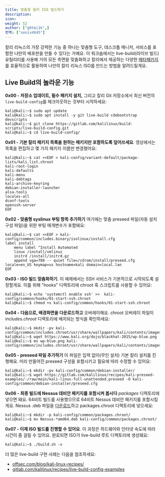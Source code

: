```yaml
---
title: 맞춤형 칼리 ISO 빌드하기
description:
icon:
weight: 52
author: ["g0tmi1k",]
번역: ["xenix4845"]
---
```


칼리 리눅스의 가장 강력한 기능 중 하나는 맞춤형 도구, 데스크톱 매니저, 서비스를 포함한 나만의 배포판을 만들 수 있다는 거예요. 이 워크숍에서는 live-build(라이브 빌드) 유틸리티를 사용해 거의 모든 측면을 맞춤화하고 칼리에서 제공하는 다양한 [메타패키지](/docs/general-use/metapackages/)를 효율적으로 활용하여 나만의 칼리 리눅스 ISO를 만드는 방법을 알려드릴게요.

## Live Build의 놀라운 기능

**0x00 - 저장소 업데이트, 필수 패키지 설치,** 그리고 칼리 Git 저장소에서 최신 버전의 `live-build-config`를 체크아웃하는 것부터 시작하세요:

```console
kali@kali:~$ sudo apt update
kali@kali:~$ sudo apt install -y git live-build cdebootstrap devscripts
kali@kali:~$ git clone https://gitlab.com/kalilinux/build-scripts/live-build-config.git
kali@kali:~$ cd live-build-config/
```

**0x01 - 기본 칼리 패키지 목록을 원하는 패키지만 포함하도록 덮어쓰세요**. 영상에서는 목록을 편집하고 몇 가지 패키지 이름만 변경했어요:

```console
kali@kali:~$ cat <<EOF > kali-config/variant-default/package-lists/kali.list.chroot
kali-root-login
kali-defaults
kali-menu
kali-debtags
kali-archive-keyring
debian-installer-launcher
alsa-tools
locales-all
dconf-tools
openssh-server
EOF
```

**0x02 - 맞춤형 syslinux 부팅 항목 추가하기** 여기에는 맞춤 preseed 파일(자동 설치 구성 파일)을 위한 부팅 매개변수가 포함돼요:

```console
kali@kali:~$ cat <<EOF > kali-config/common/includes.binary/isolinux/install.cfg
label install
    menu label ^Install Automated
    linux /install/vmlinuz
    initrd /install/initrd.gz
    append vga=788 -- quiet file=/cdrom/install/preseed.cfg locale=en_US keymap=us hostname=kali domain=local.lan
EOF
```

**0x03 - ISO 빌드 맞춤화하기**. 이 예제에서는 SSH 서비스가 기본적으로 시작되도록 설정할게요. 이를 위해 "hooks" 디렉토리에 chroot 훅 스크립트를 사용할 수 있어요:

```console
kali@kali:~$ echo 'systemctl enable ssh' >>  kali-config/common/hooks/01-start-ssh.chroot
kali@kali:~$ chmod +x kali-config/common/hooks/01-start-ssh.chroot
```

**0x04 - 다음으로, 배경화면을 다운로드하고** 오버레이해요. chroot 오버레이 파일이 _includes.chroot_ 디렉토리에 배치되는 방식을 확인하세요:

```console
kali@kali:~$ mkdir -pv kali-config/common/includes.chroot/usr/share/wallpapers/kali/contents/images/
kali@kali:~$ wget https://www.kali.org/dojo/blackhat-2015/wp-blue.png
kali@kali:~$ mv wp-blue.png kali-config/common/includes.chroot/usr/share/wallpapers/kali/contents/images
```

**0x05 - preseed 파일 추가하기** 이 파일은 입력 없이(무인 설치) 기본 칼리 설치를 진행해요. 미리 만들어진 preseed 구성을 포함시키고 필요에 따라 수정할 수 있어요:

```console
kali@kali:~$ mkdir -pv kali-config/common/debian-installer/
kali@kali:~$ wget https://gitlab.com/kalilinux/recipes/kali-preseed-examples/-/raw/main/kali-linux-full-unattended.preseed -O kali-config/common/debian-installer/preseed.cfg
```

**0x06 - 최종 빌드에 Nessus 데비안 패키지를 포함시켜 봅시다** _packages_ 디렉토리에 넣으면 돼요. 64비트 빌드를 사용했으므로 64비트 Nessus 데비안 패키지를 포함시킬게요. Nessus .deb 파일을 [다운로드](https://www.tenable.com/products/nessus/select-your-operating-system)하고 packages.chroot 디렉토리에 넣으세요:

```console
kali@kali:~$ mkdir -p kali-config/common/packages.chroot/
kali@kali:~$ mv Nessus-*amd64.deb kali-config/common/packages.chroot/
```

**0x07 - 이제 ISO 빌드를 진행할 수 있어요**. 이 과정은 하드웨어와 인터넷 속도에 따라 시간이 좀 걸릴 수 있어요. 완료되면 ISO가 live-build 루트 디렉토리에 생성돼요:

```console
kali@kali:~$ ./build.sh -v
```

더 많은 live-build 구현 사례는 다음을 참조하세요:

- [offsec.com/blog/kali-linux-recipes/](https://www.offsec.com/blog/kali-linux-recipes/?utm_source=kali&utm_medium=web&utm_campaign=docs)
- [gitlab.com/kalilinux/recipes/live-build-config-examples](https://gitlab.com/kalilinux/recipes/live-build-config-examples)
